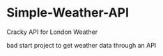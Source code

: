 # Simple-Weather-API
Cracky API for London Weather

bad start project to get weather data through an API
